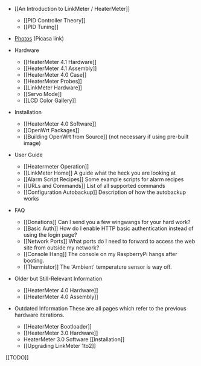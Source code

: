 * [[An Introduction to LinkMeter / HeaterMeter]]
    * [[PID Controller Theory]]
    * [[PID Tuning]]
* [Photos](https://picasaweb.google.com/capnbry/HeaterMeter) (Picasa link)
* Hardware
    * [[HeaterMeter 4.1 Hardware]]
    * [[HeaterMeter 4.1 Assembly]]
    * [[HeaterMeter 4.0 Case]]
    * [[HeaterMeter Probes]]
    * [[LinkMeter Hardware]] 
    * [[Servo Mode]]
    * [[LCD Color Gallery]]
* Installation
    * [[HeaterMeter 4.0 Software]]
    * [[OpenWrt Packages]]
    * [[Building OpenWrt from Source]] (not necessary if using pre-built image)
* User Guide
    * [[Heatermeter Operation]]
    * [[LinkMeter Home]] A guide what the heck you are looking at
    * [[Alarm Script Recipes]] Some example scripts for alarm recipes
    * [[URLs and Commands]] List of all supported commands
    * [[Configuration Autobackup]] Description of how the autobackup works
* FAQ
    * [[Donations]] Can I send you a few wingwangs for your hard work?
    * [[Basic Auth]] How do I enable HTTP basic authentication instead of using the login page?
    * [[Network Ports]] What ports do I need to forward to access the web site from outside my network?
    * [[Console Hang]] The console on my RaspberryPi hangs after booting.
    * [[Thermistor]] The 'Ambient' temperature sensor is way off.

* Older but Still-Relevant Information
    * [[HeaterMeter 4.0 Hardware]]
    * [[HeaterMeter 4.0 Assembly]]

* Outdated Information
These are all pages which refer to the previous hardware iterations.
    * [[HeaterMeter Bootloader]]
    * [[HeaterMeter 3.0 Hardware]]
    * HeaterMeter 3.0 Software [[Installation]]
    * [[Upgrading LinkMeter 1to2]]

[[TODO]]
